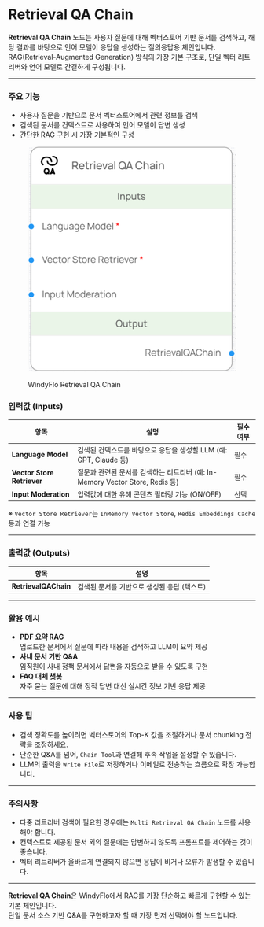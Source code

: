 # Retrieval QA Chain

**Retrieval QA Chain** 노드는 사용자 질문에 대해 벡터스토어 기반 문서를 검색하고, 해당 결과를 바탕으로 언어 모델이 응답을 생성하는 질의응답용 체인입니다.\
RAG(Retrieval-Augmented Generation) 방식의 가장 기본 구조로, 단일 벡터 리트리버와 언어 모델로 간결하게 구성됩니다.

***

### 주요 기능

* 사용자 질문을 기반으로 문서 벡터스토어에서 관련 정보를 검색
* 검색된 문서를 컨텍스트로 사용하여 언어 모델이 답변 생성
* 간단한 RAG 구현 시 가장 기본적인 구성

<figure><img src="../../../.gitbook/assets/스크린샷 2025-05-09 174047.png" alt=""><figcaption><p>WindyFlo Retrieval QA Chain</p></figcaption></figure>

### 입력값 (Inputs)

| 항목                         | 설명                                                         | 필수 여부 |
| -------------------------- | ---------------------------------------------------------- | ----- |
| **Language Model**         | 검색된 컨텍스트를 바탕으로 응답을 생성할 LLM (예: GPT, Claude 등)              | 필수    |
| **Vector Store Retriever** | 질문과 관련된 문서를 검색하는 리트리버 (예: In-Memory Vector Store, Redis 등) | 필수    |
| **Input Moderation**       | 입력값에 대한 유해 콘텐츠 필터링 기능 (ON/OFF)                             | 선택    |

※ `Vector Store Retriever`는 `InMemory Vector Store`, `Redis Embeddings Cache` 등과 연결 가능

***

### 출력값 (Outputs)

| 항목                   | 설명                        |
| -------------------- | ------------------------- |
| **RetrievalQAChain** | 검색된 문서를 기반으로 생성된 응답 (텍스트) |

***

### 활용 예시

* **PDF 요약 RAG**\
  업로드한 문서에서 질문에 따라 내용을 검색하고 LLM이 요약 제공
* **사내 문서 기반 Q\&A**\
  임직원이 사내 정책 문서에서 답변을 자동으로 받을 수 있도록 구현
* **FAQ 대체 챗봇**\
  자주 묻는 질문에 대해 정적 답변 대신 실시간 정보 기반 응답 제공

***

### 사용 팁

* 검색 정확도를 높이려면 벡터스토어의 Top-K 값을 조절하거나 문서 chunking 전략을 조정하세요.
* 단순한 Q\&A를 넘어, `Chain Tool`과 연결해 후속 작업을 설정할 수 있습니다.
* LLM의 출력을 `Write File`로 저장하거나 이메일로 전송하는 흐름으로 확장 가능합니다.

***

### 주의사항

* 다중 리트리버 검색이 필요한 경우에는 `Multi Retrieval QA Chain` 노드를 사용해야 합니다.
* 컨텍스트로 제공된 문서 외의 질문에는 답변하지 않도록 프롬프트를 제어하는 것이 좋습니다.
* 벡터 리트리버가 올바르게 연결되지 않으면 응답이 비거나 오류가 발생할 수 있습니다.

***

**Retrieval QA Chain**은 WindyFlo에서 RAG를 가장 단순하고 빠르게 구현할 수 있는 기본 체인입니다.\
단일 문서 소스 기반 Q\&A를 구현하고자 할 때 가장 먼저 선택해야 할 노드입니다.
